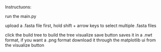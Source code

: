 Instructuons:

run the main.py

upload a .fasta file first, hold shift + arrow keys to select multiple .fasta files

click the build tree to build the tree
visualize 
save button saves it in a .nwt format, if you want a .png format download it through the matplotlib ui from the visualize button
